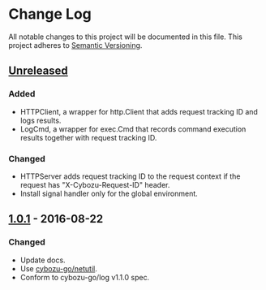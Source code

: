 # Change Log

All notable changes to this project will be documented in this file.
This project adheres to [Semantic Versioning](http://semver.org/).

## [Unreleased]
### Added
- HTTPClient, a wrapper for http.Client that adds request tracking ID and logs results.
- LogCmd, a wrapper for exec.Cmd that records command execution results together with request tracking ID.

### Changed
- HTTPServer adds request tracking ID to the request context if the request has "X-Cybozu-Request-ID" header.
- Install signal handler only for the global environment.

## [1.0.1] - 2016-08-22
### Changed
- Update docs.
- Use [cybozu-go/netutil](https://github.com/cybozu-go/netutil).
- Conform to cybozu-go/log v1.1.0 spec.

[Unreleased]: https://github.com/cybozu-go/cmd/compare/v1.0.0...HEAD
[1.0.1]: https://github.com/cybozu-go/cmd/compare/v1.0.0...v1.0.1
